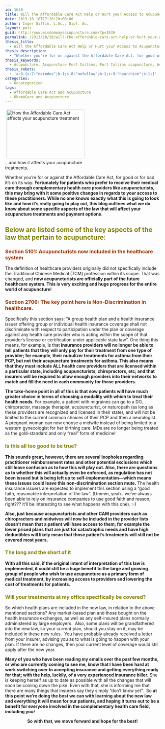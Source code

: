 ```yaml
---
id: 1636
title: Will the Affordable Care Act Help or Hurt your Access to Acupuncture?
date: 2013-10-18T17:28:20+00:00
author: Inger Giffin, L.Ac., Dipl. Ac.
layout: post
guid: http://www.wisdomwaysacupuncture.com/?p=1636
permalink: /2013/10/18/will-the-affordable-care-act-help-or-hurt-your-access-to-acupuncture/
thesis_title:
  - Will the Affordable Care Act Help or Hurt your Access to Acupuncture?
thesis_description:
  - "Whether you're for or against the Affordable Care Act, for good or for bad, it's on its way. Fortunately for patients who prefer to receive their medical care through complementary health care providers like acupuncturists, this may bring with it some positive changes in regards to your access to these practitioners. This email outlines what we do know about some specific aspects of the law that will affect your acupuncture treatments and payment options."
thesis_keywords:
  - Acupuncture, Acupuncture Fort Collins, Fort Collins acupuncture, Acupuncture and Affordable Care Act, Affordable Care Act, Acupuncture insurance, ObamaCare
thesis_robots:
  - 'a:3:{s:7:"noindex";b:1;s:8:"nofollow";b:1;s:9:"noarchive";b:1;}'
categories:
  - Uncategorized
tags:
  - Affordable Care Act and Acupuncture
  - ObamaCare and Acupuncture
---
```

<div style="width: 263px" class="wp-caption alignleft">
  <a title="Your Acupuncture and the Affordable Care Act" href="http://www.hhs.gov/opa/affordable-care-act/" target="_blank" rel="noopener"><img class=" " style="margin: 5px; border: 0px none;" title="Acupuncture and The Affordable Care Act" src="https://origin.ih.constantcontact.com/fs124/1102844965003/img/166.jpg" alt="How the Affordable Care Act affects your acupuncture treatment" width="253" height="158" align="left" border="0" hspace="5" vspace="5" /></a>
  
  <p class="wp-caption-text">
    &#8230;and how it affects your acupuncture treatments.
  </p>
</div>

Whether you&#8217;re for or against the Affordable Care Act, for good or for bad it&#8217;s on its way. **Fortunately for patients who prefer to receive their medical care through complementary health care providers like acupuncturists, this may bring with it some positive changes in regards to your access to these practitioners. While no one knows** **exactly** **what this is going to look like and how it&#8217;s really going to play out, this blog outlines what we do know about some specific aspects of the law that will affect your acupuncture treatments and payment options.**

## <span style="color: #808000;">Below are listed some of the key aspects of the law that pertain to acupuncture:</span>

### <span style="color: #993300;">Section 5101: Acupuncturists now included in the healthcare system</span>

The definition of healthcare providers originally did not specifically include the Traditional Chinese Medical (TCM) profession within its scope. That was changed, and **now acupuncturists are officially part of the future healthcare system. This is very exciting and huge progress for the entire world of acupuncture!**

### <span style="color: #993300;">Section 2706: The key point here is Non-Discrimination in healthcare.</span>

Specifically this section says: &#8220;A group health plan and a health insurance issuer offering group or individual health insurance coverage shall not discriminate with respect to participation under the plan or coverage against any health care provider who is acting within the scope of that provider&#8217;s license or certification under applicable state law&#8221;. One thing this means, for example, is that **insurance providers will no longer be able to tell patients that they will only pay for their treatment from one type of provider; for example, their nubulizer treatments for asthma from their PCP, but not their acupuncture treatments for asthma. This also means that they must include ALL health care providers that are licensed within a particular state, including acupuncturists, chiropractors, etc; and that insurers will be required to allow enough providers into their networks to match and fill the need in each community for those providers.**

<div>
  <div>
    <strong>The take-home point in all of this is </strong><strong>that</strong><strong> now patients will have much greater choice in terms of choosing a modality with which to treat their health needs</strong>. For example, a patient with migraines can go to a DO, chiropractor, massage therapist, acupuncturist, or naturopath (as long as these providers are recognized and licensed in their state), and will not be limited to the current common choices of their PCP and then a neurologist. A pregnant woman can now choose a midwife instead of being limited to a western gynecologist for her birthing care. MDs are no longer being treated as the gold-standard and only &#8220;real&#8221; form of medicine!
  </div>
</div>

### <span style="color: #808000;">Is this all too good to be true?</span>

**This sounds great, however, there are several loopholes regarding practitioner reimbursement rates and other potential exclusions which still leave confusion as to how this will play out. Also, there are questions as to whether this will actually even be enforced, as regulation has not been issued but is being left up to self-implementation&#8212;which means these issues could leave this non-discrimination section mute.** The health insurance issuers are expected to implement this section using a &#8220;good faith, reasonable interpretation of the law&#8221;. (Ummm, yeah&#8230;we&#8217;ve always been able to rely on insurance companies to use good faith and reason, right??? It&#8217;ll be interesting to see what happens with this one). :-)

**Also, just because acupuncturists and other CAM providers such as chiropractors and midwives will now be included in the provider lists doesn&#8217;t mean that a patient will have access to them; for example the lower priced plans that are just for catastrophic needs and have high deductibles will likely mean that those patient&#8217;s treatments will still not be covered most years.**

### <span style="color: #808000;">The long and the short of it</span>

**With all this said, if the original intent of interpretation of this law is implemented, it could still be a huge benefit to the large and growing group of people who wish to use acupuncture as a primary form of medical treatment, by increasing access to providers and lowering the cost of treatments for patients.** 

### <span style="color: #808000;">Will your treatments at my office specifically be covered?</span>

So which health plans are included in the new law, in relation to the above mentioned sections? Any market-based plan and those bought on the health insurance exchanges, as well as any self-insured plans normally administered by large employers.  Also, some plans will be grandfathered into the new law, so your current plan, should you stay on it, may be included in these new rules.  You have probably already received a letter from your insurer, advising you as to what is going to happen with your plan. If there are no changes, then your current level of coverage would still apply after the new year.

**Many of you who have been reading my emails over the past few months, or who are currently coming to see me, know that I have been hard at work switching over to accepting insurance and getting everything ready for that; with the help, luckily, of a very experienced insurance biller.** She is keeping herself as up to date as possible with all the changes that will soon be coming down the pike. Even with that, she is informing me that there are many things that insurers say they simply &#8220;don&#8217;t know yet&#8221;.  So **at this point we&#8217;re doing the best we can with learning about the new law and everything it will mean for our patients, and hoping it turns out to be a benefit for everyone involved in the complementary health care field, including you!**

<p style="text-align: center;">
  <strong>So with that, we move forward and hope for the best!</strong>
</p>